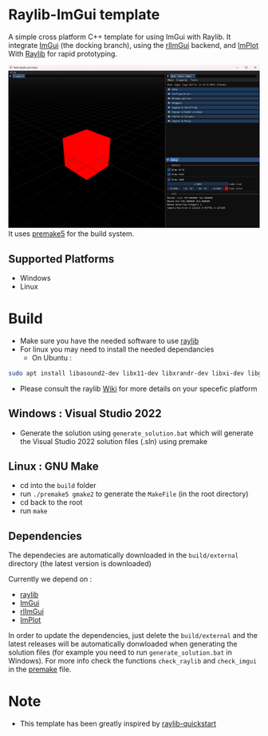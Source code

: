 # Raylib-ImGui template
A simple cross platform C++ template for using ImGui with Raylib.
It integrate [ImGui](https://github.com/ocornut/imgui/tree/docking) (the docking branch), using the [rlImGui](https://github.com/raylib-extras/rlImGui) backend, and [ImPlot](https://github.com/epezent/implot) With [Raylib](https://github.com/raysan5/raylib) for rapid prototyping.

![Default Example app](resources/app.png)
It uses [premake5](https://premake.github.io/) for the build system.
## Supported Platforms
* Windows 
* Linux

# Build
- Make sure you have the needed software to use [raylib](https://github.com/raysan5/raylib)
- For linux you may need to install the needed dependancies
  - On Ubuntu : 
``` bash
sudo apt install libasound2-dev libx11-dev libxrandr-dev libxi-dev libgl1-mesa-dev libglu1-mesa-dev libxcursor-dev libxinerama-dev libwayland-dev libxkbcommon-dev
```
- Please consult the raylib [Wiki](https://github.com/raysan5/raylib/wiki) for more details on your specefic platform
## Windows : Visual Studio 2022
- Generate the solution using `generate_solution.bat` which will generate the Visual Studio 2022 solution files (.sln) using premake
## Linux : GNU Make
* cd into the `build` folder
* run `./premake5 gmake2` to generate the `MakeFile` (in the root directory)
* cd back to the root
* run `make`

## Dependencies
The dependecies are automatically downloaded in the `build/external` directory (the latest version is downloaded)

Currently we depend on :
- [raylib](https://github.com/raysan5/raylib)
- [ImGui](https://github.com/ocornut/imgui/tree/docking)
- [rlImGui](https://github.com/raylib-extras/rlImGui)
- [ImPlot](https://github.com/epezent/implot)

In order to update the dependencies, just delete the `build/external` and the latest releases will be automatically donwloaded when generating the solution files (for example you need to run `generate_solution.bat` in Windows). For more info check the functions `check_raylib` and `check_imgui` in the [premake](build/premake5.lua) file.

# Note
- This template has been greatly inspired by [raylib-quickstart](https://github.com/raylib-extras/raylib-quickstart)
